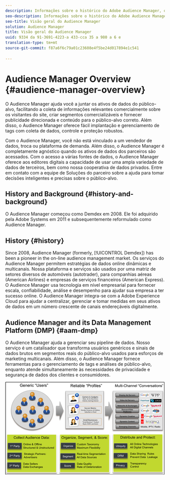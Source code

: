 ```yaml
---
description: Informações sobre o histórico do Adobe Audience Manager, os tipos de dados coletados, segmentação, relatórios e muito mais.
seo-description: Informações sobre o histórico do Adobe Audience Manager, os tipos de dados coletados, segmentação, relatórios e muito mais.
seo-title: Visão geral do Audience Manager
solution: Audience Manager
title: Visão geral do Audience Manager
uuid: 9334 da 91-3691-4223-a 433-cca 35 a 980 a 6 e
translation-type: tm+mt
source-git-commit: f87a6f6c79a01c23608e4f5be24d017894e1c541

---
```



# Audience Manager Overview {#audience-manager-overview}

O Audience Manager ajuda você a juntar os ativos de dados do público-alvo, facilitando a coleta de informações relevantes comercialmente sobre os visitantes do site, criar segmentos comercializáveis e fornecer publicidade direcionada e conteúdo para o público-alvo correto. Além disso, o Audience Manager oferece fácil implantação e gerenciamento de tags com coleta de dados, controle e proteção robustos.

Com o Audience Manager, você não está vinculado a um vendedor de dados, troca ou plataforma de demanda. Além disso, o Audience Manager é completamente agnóstico quando os ativos de dados dos parceiros são acessados. Com o acesso a várias fontes de dados, o Audience Manager oferece aos editores digitais a capacidade de usar uma ampla variedade de dados de terceiros, bem como nossa cooperativa de dados privados. Entre em contato com a equipe de Soluções do parceiro sobre a ajuda para tomar decisões inteligentes e precisas sobre o público-alvo.

## History and Background {#history-and-background}

O Audience Manager começou como Demdex em 2008. Ele foi adquirido pela Adobe Systems em 2011 e subsequentemente reformulado como Audience Manager.

<!-- 

c_history_and_background.xml

 -->

## History {#history}

Since 2008, Audience Manager (formerly, [!UICONTROL Demdex]) has been a pioneer in the on-line audience management market. Os serviços do Audience Manager permitem estratégias de dados online dinâmicas e multicanais. Nossa plataforma e serviços são usados por uma matriz de setores diversos de automóveis (autotrader), para companhias aéreas (American Airlines) e empresas de serviços financeiros (American Express). O Audience Manager usa tecnologia em nível empresarial para fornecer escala, confiabilidade, análise e desempenho para ajudar sua empresa a ter sucesso online. O Audience Manager integra-se com a Adobe Experience Cloud para ajudar a centralizar, gerenciar e tomar medidas em seus ativos de dados em um número crescente de canais endereçáveis digitalmente.

## Audience Manager and its Data Management Platform (DMP) {#aam-dmp}

O Audience Manager ajuda a gerenciar seu pipeline de dados. Nosso serviço é um catalisador que transforma usuários genéricos e sinais de dados brutos em segmentos reais do público-alvo usados para esforços de marketing multicanais. Além disso, o Audience Manager fornece ferramentas para o gerenciamento de tags e análises de público-alvo, enquanto atende simultaneamente às necessidades de privacidade e segurança de dados dos clientes e consumidores.

![](assets/am_overview_80.png)

